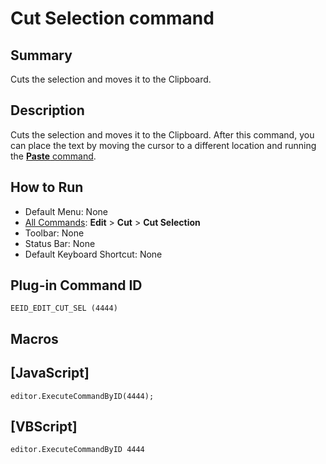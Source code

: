 # Cut Selection command

## Summary

Cuts the selection and moves it to the Clipboard.

## Description

Cuts the selection and moves it to the Clipboard. After
this command, you can place the text by moving the cursor to a
different location and running the [**Paste** command](edit_paste).

## How to Run

- Default Menu: None
- [All Commands](../tools/all_commands): **Edit** \> **Cut**
\> **Cut Selection**
- Toolbar: None
- Status Bar: None
- Default Keyboard Shortcut: None

## Plug-in Command ID

```
EEID_EDIT_CUT_SEL (4444)```

## Macros

## \[JavaScript\]

```
editor.ExecuteCommandByID(4444);
```

## \[VBScript\]

```
editor.ExecuteCommandByID 4444
```
